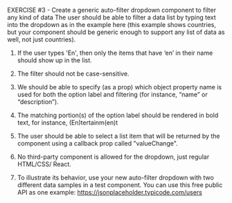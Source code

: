 EXERCISE #3 - Create a generic auto-filter dropdown component to filter any kind of data
The user should be able to filter a data list by typing text into the dropdown as in the example here (this example shows countries, but your component should be generic enough to support any list of data as well, not just countries).

1. If the user types 'En', then only the items that have ‘en’ in their name should show up in the list.

2. The filter should not be case-sensitive.

3. We should be able to specify (as a prop) which object property name is used for both the option label and filtering (for instance, “name” or “description”).

4. The matching portion(s) of the option label should be rendered in bold text, for instance, (En)tertainm(en)t

5. The user should be able to select a list item that will be returned by the component using a callback prop called "valueChange".

6. No third-party component is allowed for the dropdown, just regular HTML/CSS/ React.

7. To illustrate its behavior, use your new auto-filter dropdown with two different data samples in a test component. You can use this free public API as one example: https://jsonplaceholder.typicode.com/users
